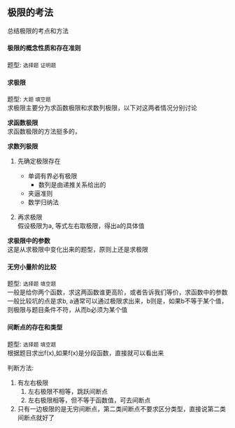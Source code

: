 ## 极限的考法  
总结极限的考点和方法  

#### 极限的概念性质和存在准则  
题型: `选择题` `证明题`   


#### 求极限 
题型: `大题` `填空题`   
求极限主要分为求函数极限和求数列极限，以下对这两者情况分别讨论  

**求函数极限**    
求函数极限的方法挺多的，


**求数列极限**    

1. 先确定极限存在
    - 单调有界必有极限  
        - 数列是由递推关系给出的
    - 夹逼准则  
    - 数学归纳法  

2. 再求极限  
假设极限为a, 等式左右取极限，得出a的具体值  

**求极限中的参数**    
这是从求极限中变化出来的题型，原则上还是求极限  


#### 无穷小量阶的比较  
题型: `选择题` `填空题`     
一般是给你两个函数，求这两函数谁更高阶，或者告诉我们等价，求函数中的参数  
一般比较坑的点是求b, a通常可以通过极限求出来，b则是，如果b不等于某个值，则极限与题目条件不符，从而b必须为某个值  


#### 间断点的存在和类型  
题型: `选择题` `填空题`     
根据题目求出f(x),如果f(x)是分段函数，直接就可以看出来  

判断方法:  
1. 有左右极限  
    1. 左右极限不相等，跳跃间断点  
    2. 左右极限相等，但不等于函数值，可去间断点  
2. 只有一边极限的是无穷间断点，第二类间断点不要求区分类型，直接说第二类间断点就好了  